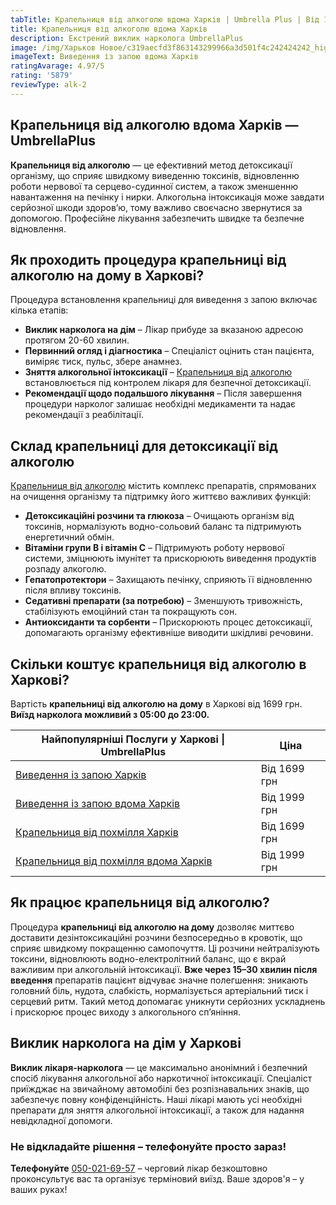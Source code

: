 ```yaml
---
tabTitle: Крапельниця від алкоголю вдома Харків | Umbrella Plus | Від 1699 грн
title: Крапельниця від алкоголю вдома Харків
description: Екстрений виклик нарколога UmbrellaPlus
image: /img/Харьков Новое/c319aecfd3f863143299966a3d501f4c242424242_high.jpg
imageText: Виведення із запою вдома Харків
ratingAvarage: 4.97/5
rating: '5879'
reviewType: alk-2
---
```


## Крапельниця від алкоголю вдома Харків — UmbrellaPlus

**Крапельниця від алкоголю** — це ефективний метод детоксикації організму, що сприяє швидкому виведенню токсинів, відновленню роботи нервової та серцево-судинної систем, а також зменшенню навантаження на печінку і нирки. Алкогольна інтоксикація може завдати серйозної шкоди здоров’ю, тому важливо своєчасно звернутися за допомогою. Професійне лікування забезпечить швидке та безпечне відновлення.

## Як проходить процедура крапельниці від алкоголю на дому в Харкові?

Процедура встановлення крапельниці для виведення з запою включає кілька етапів:

* **Виклик нарколога на дім** – Лікар прибуде за вказаною адресою протягом 20-60 хвилин.
* **Первинний огляд і діагностика** – Спеціаліст оцінить стан пацієнта, виміряє тиск, пульс, збере анамнез.
* **Зняття алкогольної інтоксикації** – [Крапельниця від алкоголю](https://umbrella-plus.com.ua/uk/kharkiv/kapelnica_ot_alkogola_kharkiv-ua/)  встановлюється під контролем лікаря для безпечної детоксикації.
* **Рекомендації щодо подальшого лікування** – Після завершення процедури нарколог залишає необхідні медикаменти та надає рекомендації з реабілітації.

## Склад крапельниці для детоксикації від алкоголю

[Крапельниця від алкоголю](https://umbrella-plus.com.ua/uk/kharkiv/kapelnica_ot_alkogola_kharkiv-ua/) містить комплекс препаратів, спрямованих на очищення організму та підтримку його життєво важливих функцій:

* **Детоксикаційні розчини та глюкоза** – Очищають організм від токсинів, нормалізують водно-сольовий баланс та підтримують енергетичний обмін.
* **Вітаміни групи B і вітамін C** – Підтримують роботу нервової системи, зміцнюють імунітет та прискорюють виведення продуктів розпаду алкоголю.
* **Гепатопротектори** – Захищають печінку, сприяють її відновленню після впливу токсинів.
* **Седативні препарати (за потребою)** – Зменшують тривожність, стабілізують емоційний стан та покращують сон.
* **Антиоксиданти та сорбенти** – Прискорюють процес детоксикації, допомагають організму ефективніше виводити шкідливі речовини.

## Скільки коштує крапельниця від алкоголю в Харкові?

Вартість **крапельниці від алкоголю на дому** в Харкові від 1699 грн. **Виїзд нарколога можливий з 05:00 до 23:00.**

| Найпопулярніші Послуги у Харкові \| UmbrellaPlus                                  | Ціна         |
| --------------------------------------------------------------------------------- | ------------ |
| [Виведення із запою Харків](Vivod-iz-zapoia-kharkiv-ua)                           | Від 1699 грн |
| [Виведення із запою вдома Харків](Vivod-iz-zapoia-na-domy-kharkiv-ua)             | Від 1999 грн |
| [Крапельниця від похмілля Харків](Kapelnica_ot_alkogola_kharkiv-ua)               | Від 1699 грн |
| [Крапельниця від похмілля вдома Харків](Kapelnica_ot_alkogola_na_domy_kharkiv_ua) | Від 1999 грн |

## Як працює крапельниця від алкоголю?

Процедура **крапельниці від алкоголю на дому** дозволяє миттєво доставити дезінтоксикаційні розчини безпосередньо в кровотік, що сприяє швидкому покращенню самопочуття. Ці розчини нейтралізують токсини, відновлюють водно-електролітний баланс, що є вкрай важливим при алкогольній інтоксикації. **Вже через 15–30 хвилин після введення** препаратів пацієнт відчуває значне полегшення: зникають головний біль, нудота, слабкість, нормалізується артеріальний тиск і серцевий ритм. Такий метод допомагає уникнути серйозних ускладнень і прискорює процес виходу з алкогольного сп’яніння.

## Виклик нарколога на дім у Харкові

**Виклик лікаря-нарколога** — це максимально анонімний і безпечний спосіб лікування алкогольної або наркотичної інтоксикації. Спеціаліст приїжджає на звичайному автомобілі без розпізнавальних знаків, що забезпечує повну конфіденційність. Наші лікарі мають усі необхідні препарати для зняття алкогольної інтоксикації, а також для надання невідкладної допомоги.

### Не відкладайте рішення – телефонуйте просто зараз!

**Телефонуйте** [050-021-69-57](tel:0500216957) – черговий лікар безкоштовно проконсультує вас та організує терміновий виїзд.
Ваше здоров'я – у ваших руках!
